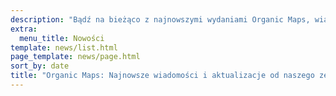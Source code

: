 ```yaml
---
description: "Bądź na bieżąco z najnowszymi wydaniami Organic Maps, wiadomościami i aktualizacjami od naszego zespołu"
extra:
  menu_title: Nowości
template: news/list.html
page_template: news/page.html
sort_by: date
title: "Organic Maps: Najnowsze wiadomości i aktualizacje od naszego zespołu"
---
```

